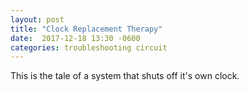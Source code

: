 ```yaml
---
layout: post
title: "Clock Replacement Therapy"
date:  2017-12-18 13:30 -0600
categories: troubleshooting circuit
---
```


This is the tale of a system that shuts off it's own clock.

